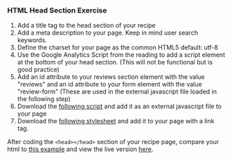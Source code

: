 ### HTML Head Section Exercise

1. Add a title tag to the head section of your recipe
2. Add a meta description to your page. Keep in mind user search keywords.
3. Define the charset for your page as the common HTML5 default: utf-8
4. Use the Google Analytics Script from the reading to add a script element at the bottom of your head section. (This will not be functional but is good practice)
5. Add an id attribute to your reviews section element with the value "reviews" and an id attribute to your form element with the value "review-form" (These are used in the external javascript file loaded in the following step)
6. Download the [following script](external_javascript_example.js) and add it as an external javascript file to your page
7. Download the [following stylesheet](external_stylesheet_example.css) and add it to your page with a link tag.

After coding the `<head></head>`  section of your recipe page, compare your html to [this example](head_section_example_recipe.html) and view the live version [here](http://appacademy.github.io/curriculum/head_section_example_recipe.html).
